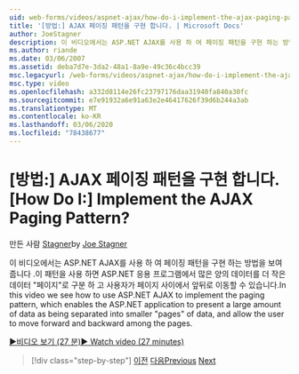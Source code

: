 ```yaml
---
uid: web-forms/videos/aspnet-ajax/how-do-i-implement-the-ajax-paging-pattern
title: '[방법:] AJAX 페이징 패턴을 구현 합니다. | Microsoft Docs'
author: JoeStagner
description: 이 비디오에서는 ASP.NET AJAX를 사용 하 여 페이징 패턴을 구현 하는 방법을 알아봅니다 .이 패턴을 사용 하면 ASP.NET 응용 프로그램에서 많은 양의 데이터를 bein으로 제공할 수 있습니다.
ms.author: riande
ms.date: 03/06/2007
ms.assetid: deba7d7e-3da2-48a1-8a9e-49c36c4bcc39
msc.legacyurl: /web-forms/videos/aspnet-ajax/how-do-i-implement-the-ajax-paging-pattern
msc.type: video
ms.openlocfilehash: a332d8114e26fc23797176daa31940fa840a30fc
ms.sourcegitcommit: e7e91932a6e91a63e2e46417626f39d6b244a3ab
ms.translationtype: MT
ms.contentlocale: ko-KR
ms.lasthandoff: 03/06/2020
ms.locfileid: "78438677"
---
```

# <a name="how-do-i-implement-the-ajax-paging-pattern"></a><span data-ttu-id="39ee2-104">[방법:] AJAX 페이징 패턴을 구현 합니다.</span><span class="sxs-lookup"><span data-stu-id="39ee2-104">[How Do I:] Implement the AJAX Paging Pattern?</span></span>

<span data-ttu-id="39ee2-105">만든 사람 [Stagner](https://github.com/JoeStagner)</span><span class="sxs-lookup"><span data-stu-id="39ee2-105">by [Joe Stagner](https://github.com/JoeStagner)</span></span>

<span data-ttu-id="39ee2-106">이 비디오에서는 ASP.NET AJAX를 사용 하 여 페이징 패턴을 구현 하는 방법을 보여 줍니다 .이 패턴을 사용 하면 ASP.NET 응용 프로그램에서 많은 양의 데이터를 더 작은 데이터 "페이지"로 구분 하 고 사용자가 페이지 사이에서 앞뒤로 이동할 수 있습니다.</span><span class="sxs-lookup"><span data-stu-id="39ee2-106">In this video we see how to use ASP.NET AJAX to implement the paging pattern, which enables the ASP.NET application to present a large amount of data as being separated into smaller "pages" of data, and allow the user to move forward and backward among the pages.</span></span>

[<span data-ttu-id="39ee2-107">&#9654;비디오 보기 (27 분)</span><span class="sxs-lookup"><span data-stu-id="39ee2-107">&#9654; Watch video (27 minutes)</span></span>](https://channel9.msdn.com/Blogs/ASP-NET-Site-Videos/how-do-i-implement-the-ajax-paging-pattern)

> [!div class="step-by-step"]
> <span data-ttu-id="39ee2-108">[이전](how-do-i-implement-the-predictive-fetch-pattern-for-ajax.md)
> [다음](how-do-i-implement-the-ajax-incremental-page-display-pattern.md)</span><span class="sxs-lookup"><span data-stu-id="39ee2-108">[Previous](how-do-i-implement-the-predictive-fetch-pattern-for-ajax.md)
[Next](how-do-i-implement-the-ajax-incremental-page-display-pattern.md)</span></span>
